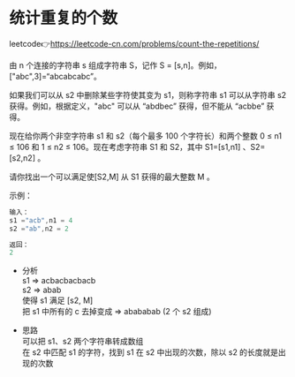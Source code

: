 # 统计重复的个数  
leetcode👉https://leetcode-cn.com/problems/count-the-repetitions/  

由 n 个连接的字符串 s 组成字符串 S，记作 S = [s,n]。例如，["abc",3]=“abcabcabc”。

如果我们可以从 s2 中删除某些字符使其变为 s1，则称字符串 s1 可以从字符串 s2 获得。例如，根据定义，"abc" 可以从 “abdbec” 获得，但不能从 “acbbe” 获得。

现在给你两个非空字符串 s1 和 s2（每个最多 100 个字符长）和两个整数 0 ≤ n1 ≤ 106 和 1 ≤ n2 ≤ 106。现在考虑字符串 S1 和 S2，其中 S1=[s1,n1] 、S2=[s2,n2] 。

请你找出一个可以满足使[S2,M] 从 S1 获得的最大整数 M 。

示例：
  ```js
  输入：
  s1 ="acb",n1 = 4
  s2 ="ab",n2 = 2

  返回：
  2
  ```

- 分析  
  s1 => acbacbacbacb  
  s2 => abab  
  使得 s1 满足 [s2, M]  
  把 s1 中所有的 c 去掉变成 => abababab (2 个 s2 组成)  

- 思路  
  可以把 s1、s2 两个字符串转成数组  
  在 s2 中匹配 s1 的字符，找到 s1 在 s2 中出现的次数，除以 s2 的长度就是出现的次数  